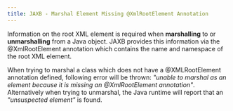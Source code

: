 ```yaml
---
title: JAXB - Marshal Element Missing @XmlRootElement Annotation
---
```


Information on the root XML element is required when **marshalling** to or **unmarshalling** from a Java object. JAXB provides this information via the @XmlRootElement annotation which contains the name and namespace of the root XML element.

When trying to marshal a class which does not have a @XMLRootElement annotation defined, following error will be thrown: *"unable to marshal as an element because it is missing an @XmlRootElement annotation"*. Alternatively when trying to unmarshal, the Java runtime will report that an *"unsuspected element"* is found.